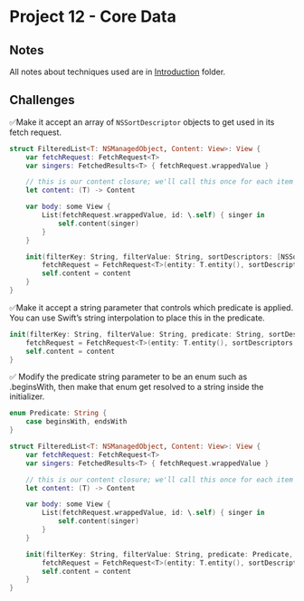# Project 12 - Core Data

## Notes

All notes about techniques used are in [Introduction](https://github.com/Sangsom/100-Days-of-SwiftUI/tree/master/Technique%20Projects/Project12%20-%20Core%20Data/Introduction) folder.

## Challenges

✅Make it accept an array of `NSSortDescriptor` objects to get used in its fetch request.

```swift
struct FilteredList<T: NSManagedObject, Content: View>: View {
    var fetchRequest: FetchRequest<T>
    var singers: FetchedResults<T> { fetchRequest.wrappedValue }

    // this is our content closure; we'll call this once for each item in the list
    let content: (T) -> Content

    var body: some View {
        List(fetchRequest.wrappedValue, id: \.self) { singer in
            self.content(singer)
        }
    }

    init(filterKey: String, filterValue: String, sortDescriptors: [NSSortDescriptor], @ViewBuilder content: @escaping (T) -> Content) {
        fetchRequest = FetchRequest<T>(entity: T.entity(), sortDescriptors: sortDescriptors, predicate: NSPredicate(format: "%K BEGINSWITH %@", filterKey, filterValue))
        self.content = content
    }
}
```

✅Make it accept a string parameter that controls which predicate is applied. You can use Swift’s string interpolation to place this in the predicate.

```swift
init(filterKey: String, filterValue: String, predicate: String, sortDescriptors: [NSSortDescriptor], @ViewBuilder content: @escaping (T) -> Content) {
    fetchRequest = FetchRequest<T>(entity: T.entity(), sortDescriptors: sortDescriptors, predicate: NSPredicate(format: "%K \(predicate) %@", filterKey, filterValue))
    self.content = content
}
```

✅ Modify the predicate string parameter to be an enum such as .beginsWith, then make that enum get resolved to a string inside the initializer.

```swift
enum Predicate: String {
    case beginsWith, endsWith
}

struct FilteredList<T: NSManagedObject, Content: View>: View {
    var fetchRequest: FetchRequest<T>
    var singers: FetchedResults<T> { fetchRequest.wrappedValue }

    // this is our content closure; we'll call this once for each item in the list
    let content: (T) -> Content

    var body: some View {
        List(fetchRequest.wrappedValue, id: \.self) { singer in
            self.content(singer)
        }
    }

    init(filterKey: String, filterValue: String, predicate: Predicate, sortDescriptors: [NSSortDescriptor], @ViewBuilder content: @escaping (T) -> Content) {
        fetchRequest = FetchRequest<T>(entity: T.entity(), sortDescriptors: sortDescriptors, predicate: NSPredicate(format: "%K \(predicate.rawValue) %@", filterKey, filterValue))
        self.content = content
    }
}
```

